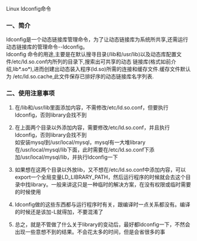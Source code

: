 Linux ldconfig命令
### 一、简介

ldconfig是一个动态链接库管理命令，为了让动态链接库为系统所共享,还需运行动态链接库的管理命令--ldconfig。   
ldconfig 命令的用途,主要是在默认搜寻目录(/lib和/usr/lib)以及动态库配置文件/etc/ld.so.conf内所列的目录下,搜索出可共享的动态 链接库(格式如前介绍,lib*.so*),进而创建出动态装入程序(ld.so)所需的连接和缓存文件.缓存文件默认为 /etc/ld.so.cache,此文件保存已排好序的动态链接库名字列表.

 

### 二、使用注意事项

1. 在/lib和/usr/lib里面添加内容，不需修改/etc/ld.so.conf，但要执行ldconfig，否则library会找不到

2. 在上面两个目录以外添加内容，需要修改/etc/ld.so.conf，并且执行ldconfig，否则library会找不到  
如安装mysql到/usr/local/mysql，mysql有一大堆library在/usr/local/mysql/lib下面，此时需要在/etc/ld.so.conf下添加/usr/local/mysql/lib，并执行ldconfig一下
 
3. 如果想在这两个目录以外放lib，又不想在/etc/ld.so.conf中添加内容，可以export一个全局变量LD_LIBRARY_PATH，然后运行程序的时候就会去这个目录中找library。一般来讲这只是一种临时的解决方案，在没有权限或临时需要的时候使用

4. ldconfig做的这些东西都与运行程序时有关，跟编译时一点关系都没有。编译的时候还是该加-L就得加，不要混淆了

5. 总之，就是不管做了什么关于library的变动后，最好都ldconfig一下，不然会出现一些意想不到的结果。不会花太多的时间，但是会省很多的事